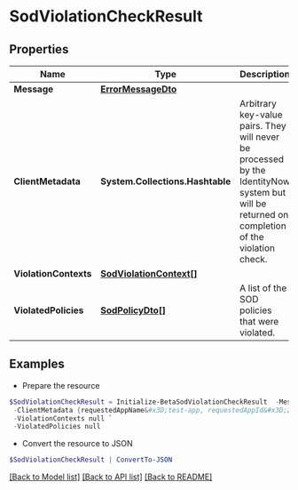 # SodViolationCheckResult
## Properties

Name | Type | Description | Notes
------------ | ------------- | ------------- | -------------
**Message** | [**ErrorMessageDto**](ErrorMessageDto.md) |  | [optional] 
**ClientMetadata** | **System.Collections.Hashtable** | Arbitrary key-value pairs. They will never be processed by the IdentityNow system but will be returned on completion of the violation check. | [optional] 
**ViolationContexts** | [**SodViolationContext[]**](SodViolationContext.md) |  | [optional] 
**ViolatedPolicies** | [**SodPolicyDto[]**](SodPolicyDto.md) | A list of the SOD policies that were violated. | [optional] 

## Examples

- Prepare the resource
```powershell
$SodViolationCheckResult = Initialize-BetaSodViolationCheckResult  -Message null `
 -ClientMetadata {requestedAppName&#x3D;test-app, requestedAppId&#x3D;2c91808f7892918f0178b78da4a305a1} `
 -ViolationContexts null `
 -ViolatedPolicies null
```

- Convert the resource to JSON
```powershell
$SodViolationCheckResult | ConvertTo-JSON
```

[[Back to Model list]](../README.md#documentation-for-models) [[Back to API list]](../README.md#documentation-for-api-endpoints) [[Back to README]](../README.md)

